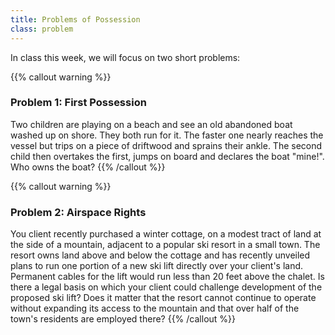 ```yaml
---
title: Problems of Possession
class: problem
---
```


In class this week, we will focus on two short problems:

{{% callout warning %}} 

### Problem 1: First Possession

Two children are playing on a beach and see an old abandoned boat washed up on shore. They both run for it. The faster one nearly reaches the vessel but trips on a piece of driftwood and sprains their ankle. The second child then overtakes the first, jumps on board and declares the boat "mine!". Who owns the boat? 
{{% /callout %}}

{{% callout warning %}} 

### Problem 2: Airspace Rights

You client recently purchased a winter cottage, on a modest tract of land at the side of a mountain, adjacent to a popular ski resort in a small town. The resort owns land above and below the cottage and has recently unveiled plans to run one portion of a new ski lift directly over your client's land. Permanent cables for the lift would run less than 20 feet above the chalet. Is there a legal basis on which your client could challenge development of the proposed ski lift? Does it matter that the resort cannot continue to operate without expanding its access to the mountain and that over half of the town's residents are employed there? 
{{% /callout %}}
